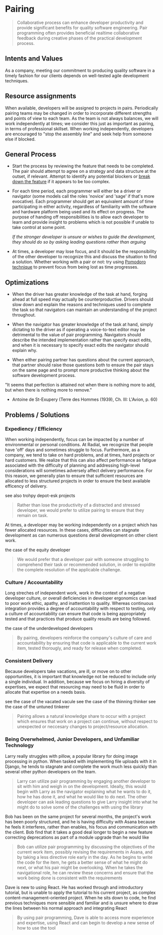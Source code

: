 # Pairing

> Collaborative process can enhance developer productivity and provide significant benefits for quality software engineering.  Pair programming often provides beneficial realtime collaborative feedback during creative phases of the practical development process.

## Intents and Values

As a company, meeting our commitment to producing quality software in a timely fashion for our clients depends on well-tested agile development techniques.


## Resource assignments

When available, developers will be assigned to projects in pairs.  Periodically pairing teams may be changed in order to incorporate different strengths and points of view to each team.  As the team is not always balances, we will work independently at times; we consider this just as important as pairing, in terms of professional skillset.  When working independently, developers are encouraged to "stop the assembly line" and seek help from someone else if blocked.

## General Process

* Start the process by reviewing the feature that needs to be completed.  The pair should attempt to agree on a strategy and data structure at the outset, if relevant.  Attempt to identify any potential blockers or [break down the feature](guides/story_writing.md) if it appears to be too complex.

* For each time period, each programmer will either be a driver or navigator (some models call the roles 'novice' and 'sage' if that's more evocative).  Each programmer should get an equivalent amount of time participating in either activity, regardless of familiarity with the software and hardware platform being used and its effect on progress.  The purpose of handing off responsibilities is to allow each developer to learn and provide insight to problems which is not possible if unable to take control at some point.

    *If the stronger developer is unsure or wishes to guide the development, they should do so by asking leading questions rather than arguing*

* At times, a developer may lose focus, and it should be the responsibility of the other developer to recognize this and discuss the situation to find a solution.  Whether working with a pair or not: try using [Pomodoro technique][pom] to prevent focus from being lost as time progresses.

## Optimizations

* When the driver has greater knowledge of the task at hand, forging ahead at full speed may actually be counterproductive.  Drivers should slow down and explain the reasons and techniques used to complete the task so that navigators can maintain an understanding of the project throughout.

* When the navigator has greater knowledge of the task at hand, simply dictating to the driver as if operating a voice-to-text editor may be detrimental to the value of pair programming.  Navigators should describe the intended implementation rather than specify exact edits, and when it is necessary to specify exact edits the navigator should explain why.

* When either pairing partner has questions about the current approach, that partner should raise those questions both to ensure the pair stays on the same page and to prompt more productive thinking about the software development process.


[pom]: http://agileworld.blogspot.com/2009/10/applying-pomodoro-technique-during-pair.html


"It seems that perfection is attained not when there is nothing more to add, but when there is nothing more to remove."

- Antoine de St-Exupery (Terre des Hommes (1939), Ch. III: L'Avion, p. 60)

## Problems / Solutions

### Expediency / Efficiency

When working independently, focus can be impacted by a number of environmental or personal conditions.  At Radial, we recognize that people have 'off' days and sometimes struggle to focus. Furthermore, as a company, we tend to take on hard problems, and at times, hard projects or hard customers.  We realize that this can also affect performance as fatigue associated with the difficulty of planning and addressing high-level considerations will sometimes adversely affect delivery performance.  For this reason, we generally plan to ensure that sufficient resources are allocated to less structured projects in order to ensure the best available efficency of delivery.

see also trohpy depot-esk projects

> Rather than lose the productivity of a distracted and stressed developer, we would prefer to utilize pairing to ensure that they remain on task.

At times, a developer may be working independently on a project which has fewer allocated resources.  In these cases, difficulties can stagnate development as can numerous questions derail development on other client work.

the case of the equity developer

> We would prefer that a developer pair with someone struggling to comprehend their task or recommended solution, in order to expidite the complete resolution of the applicable challenge.

### Culture / Accountability

Long streches of independent work, work in the context of a negative developer culture, or overall deficiencies in developer ergonomics can lead to poor work ethic, apathy, and inattention to quality.  Whereas continuous integration provides a degree of accountability with respect to testing, only a culture of accountability can ensure that code is being appropriately tested and that practices that produce quality results are being followed.

the case of the underdeveloped developers

> By pairing, developers reinforce the company's culture of care and accountability by ensuring that code is applicable to the current work item, tested thorougly, and ready for release when completed.

### Consistent Delivery

Because developers take vacations, are ill, or move on to other opportunities, it is important that knowledge not be reduced to include only a single individual.  In addition, because we focus on hiring a diversity of expertises, we expect that resourcing may need to be fluid in order to allocate that expertise on a needs basis.

see the case of the vacated vacule
see the case of the thinning thinker
see the case of the untuned tinkerer

> Pairing allows a natural knowledge share to occur with a project which ensures that work on a project can continue, without respect to unexpected or neccesary changes to project/resource allocation.

### Being Overwhelmed, Junior Developers, and Unfamiliar Technology

Larry really struggles with pillow, a popular library for doing image processing in python.  When tasked with implementing file uploads with it in Django, he tends to stagnate and complete the work much less quickly than several other python developers on the team.

> Larry can utilize pair programming by engaging another developer to sit with him and weigh in on the development.  Ideally, this would begin with Larry as the navigator explaining what he wants to do it, how he has done it, and what he would like to do next.  The other developer can ask leading questions to give Larry insight into what he might do to solve some of the challenges with using the library

Bob has been on the same project for several months, the project's work has been poorly structured, and he is having difficulty with Asana because he feels it interferes, rather than enables, his focus and communication with the client.  Bob find that it takes a good deal longer to begin a new feature correcting deprecations as part of a module upgrade than he would like

> Bob can utilize pair programming by discussing the objectives of the current work item, possibly revising the requirements in Asana, and by taking a less directive role early in the day.  As he begins to write the code for the item, he gets a better sense of what he might do next, or what his pair might be overlooking.  When he takes the navigational role, he can review these concerns and ensure that the work being done is consistent with the requirements

Dave is new to using React.  He has worked through and introductory tutorial, but is unable to apply the tutorial to his current project, as complex content-management-oriented project.  When he sits down to code, he find previous techniques more sensible and familiar and is unsure where to draw the lines between his normal approach and integrating React

> By using pair programming, Dave is able to access more experience and expertise, using React and can begin to develop a new sense of how to use the tool
